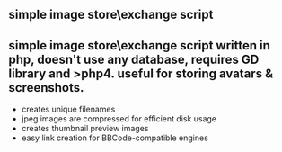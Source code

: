 ## simple image store\exchange script





simple image store\exchange script written in php, doesn't use any database, requires GD library and >php4. useful for storing avatars & screenshots.
----
  * creates unique filenames
  * jpeg images are compressed for efficient disk usage
  * creates thumbnail preview images
  * easy link creation for BBCode-compatible engines